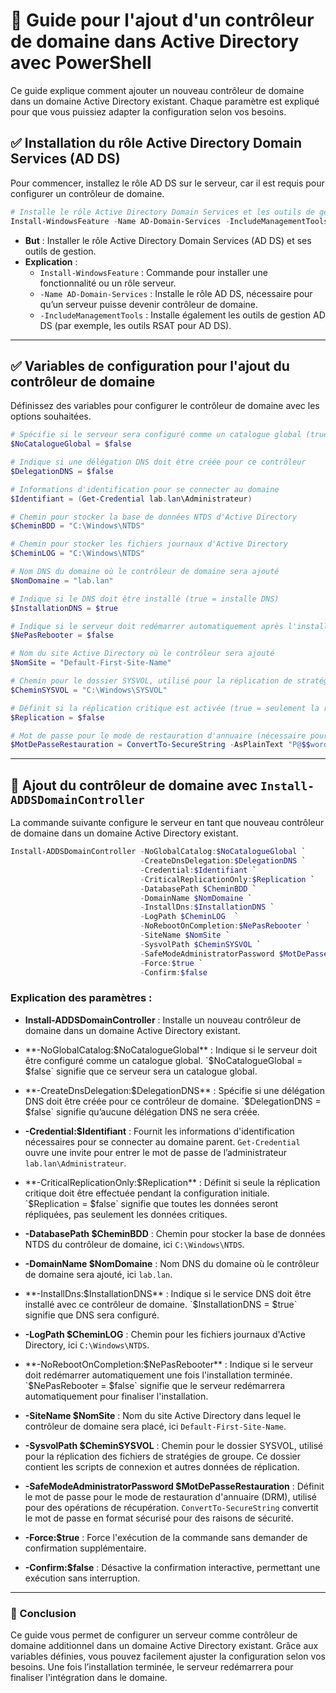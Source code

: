 
# 📘 Guide pour l'ajout d'un contrôleur de domaine dans Active Directory avec PowerShell

Ce guide explique comment ajouter un nouveau contrôleur de domaine dans un domaine Active Directory existant. Chaque paramètre est expliqué pour que vous puissiez adapter la configuration selon vos besoins.

## ✅ Installation du rôle Active Directory Domain Services (AD DS)

Pour commencer, installez le rôle AD DS sur le serveur, car il est requis pour configurer un contrôleur de domaine.

```powershell
# Installe le rôle Active Directory Domain Services et les outils de gestion associés
Install-WindowsFeature -Name AD-Domain-Services -IncludeManagementTools
```

- **But** : Installer le rôle Active Directory Domain Services (AD DS) et ses outils de gestion.
- **Explication** :
  - `Install-WindowsFeature` : Commande pour installer une fonctionnalité ou un rôle serveur.
  - `-Name AD-Domain-Services` : Installe le rôle AD DS, nécessaire pour qu’un serveur puisse devenir contrôleur de domaine.
  - `-IncludeManagementTools` : Installe également les outils de gestion AD DS (par exemple, les outils RSAT pour AD DS).

---

## ✅ Variables de configuration pour l'ajout du contrôleur de domaine

Définissez des variables pour configurer le contrôleur de domaine avec les options souhaitées.

```powershell
# Spécifie si le serveur sera configuré comme un catalogue global (true = oui)
$NoCatalogueGlobal = $false

# Indique si une délégation DNS doit être créée pour ce contrôleur
$DelegationDNS = $false

# Informations d'identification pour se connecter au domaine
$Identifiant = (Get-Credential lab.lan\Administrateur)

# Chemin pour stocker la base de données NTDS d'Active Directory
$CheminBDD = "C:\Windows\NTDS"

# Chemin pour stocker les fichiers journaux d'Active Directory
$CheminLOG = "C:\Windows\NTDS"

# Nom DNS du domaine où le contrôleur de domaine sera ajouté
$NomDomaine = "lab.lan"

# Indique si le DNS doit être installé (true = installe DNS)
$InstallationDNS = $true

# Indique si le serveur doit redémarrer automatiquement après l'installation (false = redémarre automatiquement)
$NePasRebooter = $false

# Nom du site Active Directory où le contrôleur sera ajouté
$NomSite = "Default-First-Site-Name"

# Chemin pour le dossier SYSVOL, utilisé pour la réplication de stratégies de groupe
$CheminSYSVOL = "C:\Windows\SYSVOL"

# Définit si la réplication critique est activée (true = seulement la réplication critique)
$Replication = $false

# Mot de passe pour le mode de restauration d'annuaire (nécessaire pour la récupération)
$MotDePasseRestauration = ConvertTo-SecureString -AsPlainText "P@$$word" -Force
```

---

## 🚀 Ajout du contrôleur de domaine avec `Install-ADDSDomainController`

La commande suivante configure le serveur en tant que nouveau contrôleur de domaine dans un domaine Active Directory existant.

```powershell
Install-ADDSDomainController -NoGlobalCatalog:$NoCatalogueGlobal `
                             -CreateDnsDelegation:$DelegationDNS `
                             -Credential:$Identifiant `
                             -CriticalReplicationOnly:$Replication `
                             -DatabasePath $CheminBDD `
                             -DomainName $NomDomaine `
                             -InstallDns:$InstallationDNS `
                             -LogPath $CheminLOG  `
                             -NoRebootOnCompletion:$NePasRebooter `
                             -SiteName $NomSite `
                             -SysvolPath $CheminSYSVOL `
                             -SafeModeAdministratorPassword $MotDePasseRestauration `
                             -Force:$true `
                             -Confirm:$false
```

### Explication des paramètres :

- **Install-ADDSDomainController** : Installe un nouveau contrôleur de domaine dans un domaine Active Directory existant.

- **-NoGlobalCatalog:$NoCatalogueGlobal** : Indique si le serveur doit être configuré comme un catalogue global. `$NoCatalogueGlobal = $false` signifie que ce serveur sera un catalogue global.

- **-CreateDnsDelegation:$DelegationDNS** : Spécifie si une délégation DNS doit être créée pour ce contrôleur de domaine. `$DelegationDNS = $false` signifie qu’aucune délégation DNS ne sera créée.

- **-Credential:$Identifiant** : Fournit les informations d'identification nécessaires pour se connecter au domaine parent. `Get-Credential` ouvre une invite pour entrer le mot de passe de l’administrateur `lab.lan\Administrateur`.

- **-CriticalReplicationOnly:$Replication** : Définit si seule la réplication critique doit être effectuée pendant la configuration initiale. `$Replication = $false` signifie que toutes les données seront répliquées, pas seulement les données critiques.

- **-DatabasePath $CheminBDD** : Chemin pour stocker la base de données NTDS du contrôleur de domaine, ici `C:\Windows\NTDS`.

- **-DomainName $NomDomaine** : Nom DNS du domaine où le contrôleur de domaine sera ajouté, ici `lab.lan`.

- **-InstallDns:$InstallationDNS** : Indique si le service DNS doit être installé avec ce contrôleur de domaine. `$InstallationDNS = $true` signifie que DNS sera configuré.

- **-LogPath $CheminLOG** : Chemin pour les fichiers journaux d'Active Directory, ici `C:\Windows\NTDS`.

- **-NoRebootOnCompletion:$NePasRebooter** : Indique si le serveur doit redémarrer automatiquement une fois l'installation terminée. `$NePasRebooter = $false` signifie que le serveur redémarrera automatiquement pour finaliser l'installation.

- **-SiteName $NomSite** : Nom du site Active Directory dans lequel le contrôleur de domaine sera placé, ici `Default-First-Site-Name`.

- **-SysvolPath $CheminSYSVOL** : Chemin pour le dossier SYSVOL, utilisé pour la réplication des fichiers de stratégies de groupe. Ce dossier contient les scripts de connexion et autres données de réplication.

- **-SafeModeAdministratorPassword $MotDePasseRestauration** : Définit le mot de passe pour le mode de restauration d'annuaire (DRM), utilisé pour des opérations de récupération. `ConvertTo-SecureString` convertit le mot de passe en format sécurisé pour des raisons de sécurité.

- **-Force:$true** : Force l'exécution de la commande sans demander de confirmation supplémentaire.

- **-Confirm:$false** : Désactive la confirmation interactive, permettant une exécution sans interruption.

---

### 🎯 Conclusion

Ce guide vous permet de configurer un serveur comme contrôleur de domaine additionnel dans un domaine Active Directory existant. Grâce aux variables définies, vous pouvez facilement ajuster la configuration selon vos besoins. Une fois l’installation terminée, le serveur redémarrera pour finaliser l'intégration dans le domaine.

